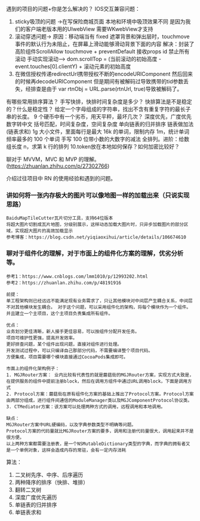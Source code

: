 遇到的项目的问题+你是怎么解决的？
IOS交互兼容问题：
1. sticky吸顶的问题 ->在写保险商城页面 本地和环境中吸顶效果不同 是因为我们的客户端老版本用的UIwebView 需要WKwebView才支持
2. 滚动穿透问题-> 原因：移动端当有 fixed 遮罩背景和弹出层时，touchmove事件的默认行为未阻止，在屏幕上滑动能够滑动背景下面的内容
解决：封装了高阶组件ScrollAllow
   touchmove + preventDefault
   接收props id
   禁止所有滚动 手动实现滚动--> 
   dom.scrollTop = (当前滚动的初始高度 - event.touches[0].clientY) + 滚动元素的初始高度
3. 在微信授权传递redirectUrl携带授权不断的encodeURIComponent 然后回来的时候再decodeURIComponent 但是期间有被解码过导致携带的tid参数丢失，经排查是由于 var rtnObj = URL.parse(rtnUrl, true)导致被解码了。


有哪些常用排序算法？
手写快排，快排时间复杂度是多少？
快排算法是不是稳定的？什么是稳定性？
给定一个字母组成的字符串，找出不含有重复字符的最长子串的长度。
9 个硬币中有一个劣币，用天平秤，最坏几次？
深度优先，广度优先
数字转中文
括号匹配，时间复杂度，空间复杂度
单向链表的归并排序
链表做加法(链表求和)
1g 大小文件，里面每行是最大 16k 的单词，限制内存 1m，统计单词频率最多的 100 个单词
手写 100 位带小数的大数字的减法
全排列。进阶：给数组长度 n，求第 k 行的排列
10.token放在本地如何保存？如何加密比较好？

聊对于 MVVM，MVC 和 MVP 的理解。(https://zhuanlan.zhihu.com/p/27302766)

介绍过往项目中 RN 的使用经验和遇到的问题。
### 讲如何将一张内存极大的图片可以像地图一样的加载出来（只说实现思路）
```
BaiduMapTileCutter瓦片切分工具，支持64位版本
将超大图片切割成瓦片地图，分级别展示，这样动态加载大图片时，只异步加载图片的部分区域，实现超大图片的高效加载显示
参考博客：https://blog.csdn.net/yiqiaoxihui/article/details/106674610

```
### 聊对于组件化的理解，对于市面上的组件化方案的理解，优劣分析等。
```
参考1：https://www.cnblogs.com/lmm1010/p/12993202.html
参考2：https://zhuanlan.zhihu.com/p/48191916

前提：
单工程架构则已经远远不能满足现有业务需求了，只让其他模块对中间层产生耦合关系，中间层不对其他模块发生耦合。 对于这个问题，可以采用组件化的架构，将每个模块作为一个组件。并且建立一个主项目，这个主项目负责集成所有组件。

优点：
业务划分更佳清晰，新人接手更佳容易，可以按组件分配开发任务。
项目可维护性更强，提高开发效率。
更好排查问题，某个组件出现问题，直接对组件进行处理。
开发测试过程中，可以只编译自己那部分代码，不需要编译整个项目代码。
方便集成，项目需要哪个模块直接通过CocoaPods集成即可。

市面上的组件化架构例子：
1. MGJRouter方案： 业内比较有代表性的就是蘑菇街的MGJRouter方案，实现方式大致是，在提供服务的组件中提前注册block，然后在调用方组件中通过URL调用block，下面是调用方式
2. Protocol方案：蘑菇街在原有组件化方案的基础上推出了Protocol方案。Protocol方案由两部分组成，进行组件间通信的ModuleManager类以及MGJComponentProtocol协议类。
3. CTMediator方案：该方案可以处理两种方式的调用，远程调用和本地调用。

缺点：
MGJRouter方案中URL硬编码，以及字典参数类型不明确等问题。
Protocol方案的代码量就比MGJRouter方案的要多，调用和注册代码量很大，调用起来并不是很方便。
以上两种方案都需要注册表，是一个NSMutableDictionary类型的字典，而字典的拥有者又是一个单例对象，这样会造成内存的常驻，会有一定内存消耗

```

算法：
1. 二叉树先序、中序、后序遍历
2. 两种降序的排序（快排、堆排）
3. 翻转二叉树
4. 深度广度优先遍历
5. 单链表的归并排序
6. 单链表求和